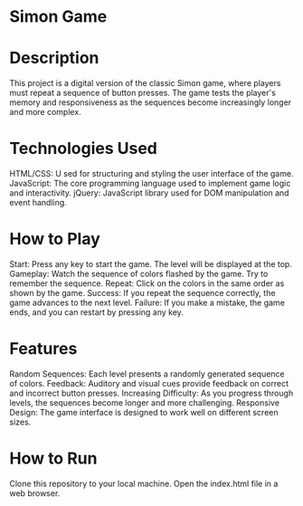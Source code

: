 # Simon Game

# Description
This project is a digital version of the classic Simon game, where players must repeat a sequence of button presses. The game tests the player's memory and responsiveness as the sequences become increasingly longer and more complex.

# Technologies Used
HTML/CSS: U sed for structuring and styling the user interface of the game.
JavaScript: The core programming language used to implement game logic and interactivity.
jQuery: JavaScript library used for DOM manipulation and event handling.

# How to Play
Start: Press any key to start the game. The level will be displayed at the top.
Gameplay: Watch the sequence of colors flashed by the game. Try to remember the sequence.
Repeat: Click on the colors in the same order as shown by the game.
Success: If you repeat the sequence correctly, the game advances to the next level.
Failure: If you make a mistake, the game ends, and you can restart by pressing any key.

# Features
Random Sequences: Each level presents a randomly generated sequence of colors.
Feedback: Auditory and visual cues provide feedback on correct and incorrect button presses.
Increasing Difficulty: As you progress through levels, the sequences become longer and more challenging.
Responsive Design: The game interface is designed to work well on different screen sizes.

# How to Run
Clone this repository to your local machine.
Open the index.html file in a web browser.
